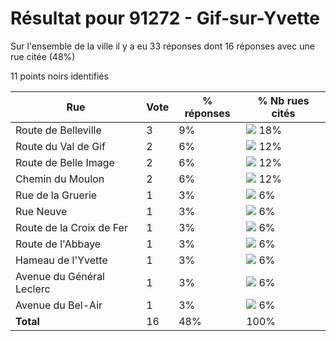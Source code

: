 # Résultat pour 91272 - Gif-sur-Yvette

Sur l'ensemble de la ville il y a eu 33 réponses dont 16 réponses avec une rue citée (48%)

11 points noirs identifiés

| Rue | Vote | % réponses | % Nb rues cités|
|-----|------|------------|----------------|
| Route de Belleville | 3 | 9% | <img src="../../img/bar_18.gif" />&nbsp;18%|
| Route du Val de Gif | 2 | 6% | <img src="../../img/bar_12.gif" />&nbsp;12%|
| Route de Belle Image | 2 | 6% | <img src="../../img/bar_12.gif" />&nbsp;12%|
| Chemin du Moulon | 2 | 6% | <img src="../../img/bar_12.gif" />&nbsp;12%|
| Rue de la Gruerie | 1 | 3% | <img src="../../img/bar_6.gif" />&nbsp;6%|
| Rue Neuve | 1 | 3% | <img src="../../img/bar_6.gif" />&nbsp;6%|
| Route de la Croix de Fer | 1 | 3% | <img src="../../img/bar_6.gif" />&nbsp;6%|
| Route de l'Abbaye | 1 | 3% | <img src="../../img/bar_6.gif" />&nbsp;6%|
| Hameau de l'Yvette | 1 | 3% | <img src="../../img/bar_6.gif" />&nbsp;6%|
| Avenue du Général Leclerc | 1 | 3% | <img src="../../img/bar_6.gif" />&nbsp;6%|
| Avenue du Bel-Air | 1 | 3% | <img src="../../img/bar_6.gif" />&nbsp;6%|
| **Total** | 16 | 48% | 100%|
